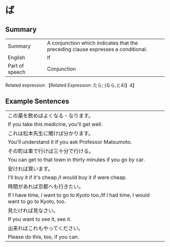 # ば

## Summary

<table><tr>   <td>Summary<td>   <td>A conjunction which indicates that the preceding clause expresses a conditional.</td><tr><tr>   <td>English<td>   <td>If</td><tr><tr>   <td>Part of speech<td>   <td>Conjunction</td><tr></table><tr>   <td>Related expression<td>   <td>【Related Expression: たら; (なら,と4)】4】</td><tr></table></table>

## Example Sentences

<table><tr><td>この薬を飲めばよくなる・なります。<td><tr><tr><td>If you take this medicine, you'll get well.<td><tr><tr><td>これは松本先生に聞けば分かります。<td><tr><tr><td>You'll understand it if you ask Professor Matsumoto.<td><tr><tr><td>その町は車で行けば三十分で行ける。<td><tr><tr><td>You can get to that town in thirty minutes if you go by car.<td><tr><tr><td>安ければ買います。<td><tr><tr><td>I'll buy it if it's cheap./I would buy it if were cheap.<td><tr><tr><td>時間があれば京都へも行きたい。<td><tr><tr><td>If I have time, I want to go to Kyoto too./If I had time, I would want to go to Kyoto, too.<td><tr><tr><td>見たければ見なさい。<td><tr><tr><td>If you want to see it, see it.<td><tr><tr><td>出来ればこれもやってください。<td><tr><tr><td>Please do this, too, if you can.<td><tr></table>

